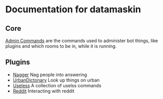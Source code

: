 # Documentation for datamaskin

## Core
[Admin Commands](/datamaskin/admin-commands) are the commands used to
administer bot things, like plugins and which rooms to be in, while it
is running.

## Plugins

- [Nagger](/datamaskin/nagger) Nag people into answering
- [UrbanDictonary](/datamaskin/urban-dictionary) Look up things on urban
- [Useless](/datamaskin/useless/) A collection of uselss commands
- [Reddit](/datamaskin/reddit/) Interacting with reddit
